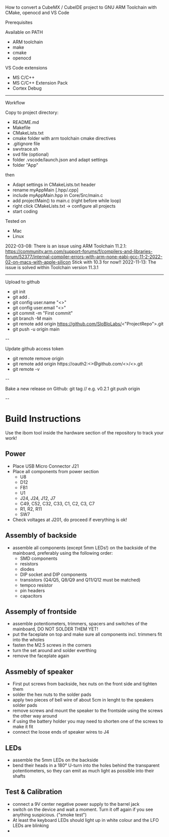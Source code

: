 How to convert a CubeMX / CubeIDE project to GNU ARM Toolchain with CMake, openocd and VS Code

Prerequisites

Available on PATH
 - ARM toolchain
 - make
 - cmake
 - openocd

VS Code extensions
 - MS C/C++
 - MS C/C++ Extension Pack
 - Cortex Debug

---

Workflow

Copy to project directory:
 - README.md
 - Makefile
 - CMakeLists.txt
 - cmake folder with arm toolchain cmake directives
 - .gitignore file
 - swvtrace.sh
 - svd file (optional)
 - folder .vscode/launch.json and adapt settings
 - folder "App"

then
 - Adapt settings in CMakeLists.txt header
 - rename myAppMain [.hpp/.cpp]
 - include myAppMain.hpp in Core/Src/main.c
 - add projectMain() to main.c (right before while loop)
 - right click CMakeLists.txt -> configure all projects
 - start coding

Tested on
 - Mac
 - Linux

2022-03-08: There is an issue using ARM Toolchain 11.2.1: https://community.arm.com/support-forums/f/compilers-and-libraries-forum/52377/internal-compiler-errors-with-arm-none-eabi-gcc-11-2-2022-02-on-macs-with-apple-silicon
Stick with 10.3 for now!!
2022-11-13: The issue is solved within Toolchain version 11.3.1

---

Upload to github
 - git init
 - git add .
 - git config user.name "<<username>>"
 - git config user.email "<<email>>"
 - git commit -m "First commit"
 - git branch -M main
 - git remote add origin https://github.com/SloBloLabs/<"ProjectRepo">.git
 - git push -u origin main

--

Update github access token
 - git remote remove origin
 - git remote add origin https://oauth2:<<new oauth token>>@github.com/<<username>>/<<reponame>>.git
 - git remote -v

--

Bake a new release on Github:
git tag <tagname> // e.g. v0.2.1
git push origin <tagname>

--

# Build Instructions

Use the ibom tool inside the hardware section of the repository to track your work!
## Power
 - Place USB Micro Connector J21
 - Place all components from power section
   - U8
   - D12
   - FB1
   - U1
   - J24, J24, J12, J7
   - C49, C52, C32, C33, C1, C2, C3, C7
   - R1, R2, R11
   - SW7
 - Check voltages at J201, do proceed if everything is ok!

## Assembly of backside
 - assemble all components (except 5mm LEDs!) on the backside of the mainboard, preferably using the following order:
   - SMD components
   - resistors
   - diodes
   - DIP socket and DIP components
   - transistors (Q4/Q5, Q8/Q9 and Q11/Q12 must be matched)
   - tempco resistor
   - pin headers
   - capacitors

## Assemply of frontside
 - assemble potentiometers, trimmers, spacers and switches of the mainboard, DO NOT SOLDER THEM YET!
 - put the faceplate on top and make sure all components incl. trimmers fit into the wholes
 - fasten the M2.5 screws in the corners
 - turn the set around and solder everthing
 - remove the faceplate again

## Assmebly of speaker
 - First put screws from backside, hex nuts on the front side and tighten them
 - solder the hex nuts to the solder pads
 - apply two pieces of bell wire of about 5cm in lenght to the speakers solder pads
 - remove screws and mount the speaker to the frontside using the screws the other way around
 - if using the battery holder you may need to shorten one of the screws to make it fit
 - connect the loose ends of speaker wires to J4

## LEDs
 - assemble the 5mm LEDs on the backside
 - bend their heads in a 180° U-turn into the holes behind the transparent potentiometers, so they can emit as much light as possible into their shafts

## Test & Calibration
 - connect a 9V center negative power supply to the barrel jack
 - switch on the device and wait a moment. Turn it off again if you see anything suspicious. ("smoke test")
 - At least the keyboard LEDs should light up in white colour and the LFO LEDs are blinking
 - 





